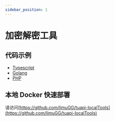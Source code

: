 ```yaml
---
sidebar_position: 1
---
```


# 加密解密工具

## 代码示例

- [Typescript](typescript)
- [Golang](golang)
- [PHP](php)

## 本地 Docker 快速部署

请访问[https://github.com/limuGG/tuapi-localTools](https://github.com/limuGG/tuapi-localTools)
